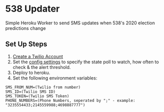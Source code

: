 # 538 Updater

Simple Heroku Worker to send SMS updates when 538's 2020 election predictions change

## Set Up Steps

1. [Create a Twilio Account](https://www.twilio.com/try-twilio)
2. Set the [config settings](./config.json) to specify the state poll to watch, how often to check & the alert threshold.
3. Deploy to heroku.
4. Set the following environment variables:

```
SMS_FROM_NUM=(Twilio from number)
SMS_ID=(Twilio SMS ID)
SMS_TOKEN=(Twilio SMS Token)
PHONE_NUMBERS=(Phone Numbers, seperated by ";" - example: "3235554433;2145559988;4698887777")
```
